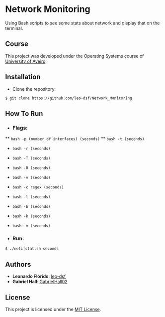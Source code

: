 # Network Monitoring
Using Bash scripts to see some stats about network and display that on the terminal.

## Course
This project was developed under the Operating Systems course of [University of Aveiro](https://www.ua.pt/).

## Installation
* Clone the repository:
```bash
$ git clone https://github.com/leo-dsf/Network_Monitoring
```

## How To Run
* ### Flags:
** ```bash -p (number of interfaces) (seconds)```
** ```bash -t (seconds)```
* ```bash -r (seconds)```
* ```bash -T (seconds)```
* ```bash -R (seconds)```
* ```bash -v (seconds)```
* ```bash -c regex (seconds)```
* ```bash -l (seconds)```
* ```bash -b (seconds)```
* ```bash -k (seconds)```
* ```bash -m (seconds)```

* ### Run:
```bash
$ ./netifstat.sh seconds
```

## Authors
* **Leonardo Flórido**: [leo-dsf](https://github.com/leo-dsf)
* **Gabriel Hall**: [GabrielHall02](https://github.com/GabrielHall02)

## License
This project is licensed under the [MIT License](LICENSE).
